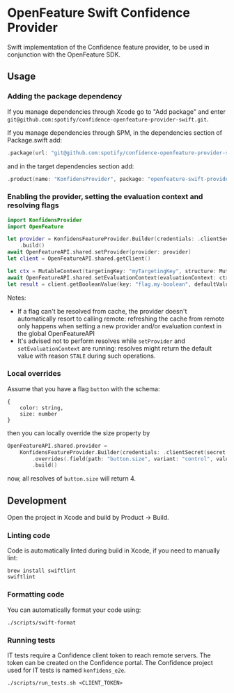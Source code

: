 # OpenFeature Swift Confidence Provider

Swift implementation of the Confidence feature provider, to be used in conjunction with the OpenFeature SDK.

## Usage

### Adding the package dependency

If you manage dependencies through Xcode go to "Add package" and enter `git@github.com:spotify/confidence-openfeature-provider-swift.git`.

If you manage dependencies through SPM, in the dependencies section of Package.swift add:
```swift
.package(url: "git@github.com:spotify/confidence-openfeature-provider-swift.git", from: "0.1.0")
```

and in the target dependencies section add:
```swift
.product(name: "KonfidensProvider", package: "openfeature-swift-provider"),
```

### Enabling the provider, setting the evaluation context and resolving flags

```swift
import KonfidensProvider
import OpenFeature

let provider = KonfidensFeatureProvider.Builder(credentials: .clientSecret(secret: "mysecret"))
    .build()
await OpenFeatureAPI.shared.setProvider(provider: provider)
let client = OpenFeatureAPI.shared.getClient()

let ctx = MutableContext(targetingKey: "myTargetingKey", structure: MutableStructure())
await OpenFeatureAPI.shared.setEvaluationContext(evaluationContext: ctx)
let result = client.getBooleanValue(key: "flag.my-boolean", defaultValue: false)
```

Notes:
- If a flag can't be resolved from cache, the provider doesn't automatically resort to calling remote: refreshing the cache from remote only happens when setting a new provider and/or evaluation context in the global OpenFeatureAPI
- It's advised not to perform resolves while `setProvider` and `setEvaluationContext` are running: resolves might return the default value with reason `STALE` during such operations. 

### Local overrides

Assume that you have a flag `button` with the schema:
```
{
    color: string,
    size: number
}
```

then you can locally override the size property by

```swift
OpenFeatureAPI.shared.provider =
    KonfidensFeatureProvider.Builder(credentials: .clientSecret(secret: "mysecret"))
        .overrides(.field(path: "button.size", variant: "control", value: .integer(4)))
        .build()
```

now, all resolves of `button.size` will return 4.

## Development

Open the project in Xcode and build by Product -> Build.

### Linting code

Code is automatically linted during build in Xcode, if you need to manually lint:
```shell
brew install swiftlint
swiftlint
```

### Formatting code

You can automatically format your code using:
```shell
./scripts/swift-format
```

### Running tests

IT tests require a Confidence client token to reach remote servers. The token can be created on the Confidence portal. The Confidence project used for IT tests is named `konfidens_e2e`.


```shell
./scripts/run_tests.sh <CLIENT_TOKEN>
```
